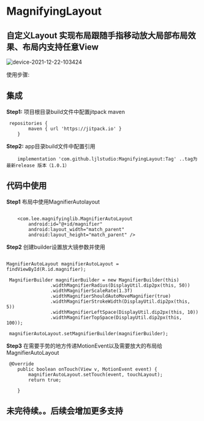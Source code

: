 # MagnifyingLayout
## 自定义Layout 实现布局跟随手指移动放大局部布局效果、布局内支持任意View

![device-2021-12-22-103424](https://user-images.githubusercontent.com/70507884/147026581-1c3d5fdb-0511-4f74-bca1-a4f6d72ce6a3.gif)


使用步骤:

## 集成


**Step1:** 
项目根目录build文件中配置jitpack maven
```
 repositories {
        maven { url 'https://jitpack.io' }
    }
```

**Step2:**
app目录build文件中配置引用
```
    implementation 'com.github.ljlstudio:MagnifyingLayout:Tag' ..tag为最新release 版本（1.0.1）
```

## 代码中使用


**Step1**
布局中使用MagnifierAutolayout
```

    <com.lee.magnifyinglib.MagnifierAutoLayout
        android:id="@+id/magnifier"
        android:layout_width="match_parent"
        android:layout_height="match_parent" />
```

**Step2**
创建builder设置放大镜参数并使用
```

MagnifierAutoLayout magnifierAutoLayout = findViewById(R.id.magnifier);
 
 MagnifierBuilder magnifierBuilder = new MagnifierBuilder(this)
                .widthMagnifierRadius(DisplayUtil.dip2px(this, 50))
                .widthMagnifierScaleRate(1.3f)
                .widthMagnifierShouldAutoMoveMagnifier(true)
                .widthMagnifierStrokeWidth(DisplayUtil.dip2px(this, 5))
                .widthMagnifierLeftSpace(DisplayUtil.dip2px(this, 10))
                .widthMagnifierTopSpace(DisplayUtil.dip2px(this, 100));
                
 magnifierAutoLayout.setMagnifierBuilder(magnifierBuilder);

```

**Step3**
在需要手势的地方传递MotionEvent以及需要放大的布局给MagnifierAutoLayout
```
 @Override
    public boolean onTouch(View v, MotionEvent event) {
        magnifierAutoLayout.setTouch(event, touchLayout);
        return true;

    }
```
## 未完待续。。后续会增加更多支持

